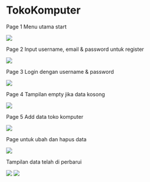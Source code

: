 # TokoKomputer


Page 1 Menu utama start

<img src="https://github.com/zahir333/TokoKomputerApp/blob/main/screenshoot/1.png">

Page 2 Input username, email & password untuk register

<img src="https://github.com/zahir333/TokoKomputerApp/blob/main/screenshoot/2.png">

Page 3 Login dengan username & password

<img src="https://github.com/zahir333/TokoKomputerApp/blob/main/screenshoot/3.png">

Page 4 Tampilan empty jika data kosong

<img src="https://github.com/zahir333/TokoKomputerApp/blob/main/screenshoot/4.png">

Page 5 Add data toko komputer

<img src="https://github.com/zahir333/TokoKomputerApp/blob/main/screenshoot/5.png">

Page untuk ubah dan hapus data

<img src="https://github.com/zahir333/TokoKomputerApp/blob/main/screenshoot/6.png">

Tampilan data telah di perbarui

<img src="https://github.com/zahir333/TokoKomputerApp/blob/main/screenshoot/7.png">

<img src="https://github.com/zahir333/TokoKomputerApp/blob/main/screenshoot/7.png">
